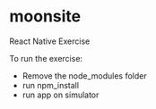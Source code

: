 # moonsite
React Native Exercise

To run the exercise:
- Remove the node_modules folder
- run npm_install
- run app on simulator
